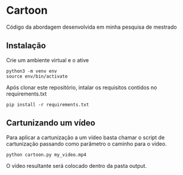 # Cartoon
Código da abordagem desenvolvida em minha pesquisa de mestrado

## Instalação
Crie um ambiente virtual e o ative

```
python3 -m venv env
source env/bin/activate
```

Após clonar este repositório, intalar os requisitos contidos no requirements.txt
```
pip install -r requirements.txt
```

## Cartunizando um vídeo
Para aplicar a cartunização a um vídeo basta chamar o script de cartunização passando
como parâmetro o caminho para o vídeo.

```
python cartoon.py my_video.mp4
```

O vídeo resultante será colocado dentro da pasta output.
